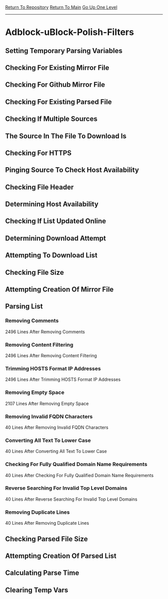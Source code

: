 [Return To Repository](https://github.com/deathbybandaid/piholeparser/)
[Return To Main](https://github.com/deathbybandaid/piholeparser/blob/master/RecentRunLogs/Mainlog.md)
[Go Up One Level](https://github.com/deathbybandaid/piholeparser/blob/master/RecentRunLogs/TopLevelScripts/30-Processing-Blacklists.md)
____________________________________
# Adblock-uBlock-Polish-Filters
## Setting Temporary Parsing Variables
## Checking For Existing Mirror File
## Checking For Github Mirror File
## Checking For Existing Parsed File
## Checking If Multiple Sources
## The Source In The File To Download Is
## Checking For HTTPS
## Pinging Source To Check Host Availability
## Checking File Header
## Determining Host Availability
## Checking If List Updated Online
## Determining Download Attempt
## Attempting To Download List
## Checking File Size
## Attempting Creation Of Mirror File
## Parsing List
### Removing Comments
2496 Lines After Removing Comments
### Removing Content Filtering
2496 Lines After Removing Content Filtering
### Trimming HOSTS Format IP Addresses
2496 Lines After Trimming HOSTS Format IP Addresses
### Removing Empty Space
2107 Lines After Removing Empty Space
### Removing Invalid FQDN Characters
40 Lines After Removing Invalid FQDN Characters
### Converting All Text To Lower Case
40 Lines After Converting All Text To Lower Case
### Checking For Fully Qualified Domain Name Requirements
40 Lines After Checking For Fully Qualified Domain Name Requirements
### Reverse Searching For Invalid Top Level Domains
40 Lines After Reverse Searching For Invalid Top Level Domains
### Removing Duplicate Lines
40 Lines After Removing Duplicate Lines
## Checking Parsed File Size
## Attempting Creation Of Parsed List
## Calculating Parse Time
## Clearing Temp Vars
